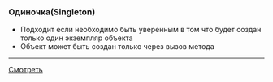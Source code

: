 ### Одиночка(Singleton)

- Подходит если необходимо быть уверенным в том что будет создан  
  только один экземпляр объекта
- Объект может быть создан только через вызов метода

---

[Смотреть](singleton.go)
